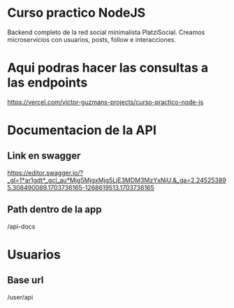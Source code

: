 # Curso practico NodeJS
Backend completo de la red social minimalista PlatziSocial. Creamos microservicios con usuarios, posts, follow e interacciones.

# Aqui podras hacer las consultas a las endpoints
https://vercel.com/victor-guzmans-projects/curso-practico-node-js

# Documentacion de la API
## Link en swagger
https://editor.swagger.io/?_gl=1*ar1gdt*_gcl_au*Mjg5MjgxMjg5LjE3MDM3MzYxNjU.&_ga=2.245253895.308490089.1703736165-1268619513.1703736165

## Path dentro de la app
/api-docs


# Usuarios
## Base url
/user/api